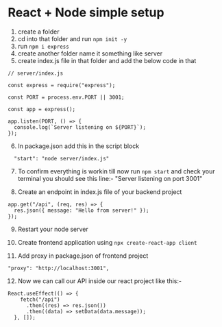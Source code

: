 # React + Node simple setup
1) create a folder
2) cd into that folder and run `npm init -y`
3) run `npm i express`
4) create another folder name it something like server
5) create index.js file in that folder and add the below code in that
```
// server/index.js

const express = require("express");

const PORT = process.env.PORT || 3001;

const app = express();

app.listen(PORT, () => {
  console.log(`Server listening on ${PORT}`);
});
```
6) In package.json add this in the script block
```
  "start": "node server/index.js"
```
7) To confirm everything is workin till now run `npm start` and check your terminal you should see this line:- "Server listening on port 3001"

8) Create an endpoint in index.js file of your backend project
```
app.get("/api", (req, res) => {
  res.json({ message: "Hello from server!" });
});
```

9) Restart your node server

10) Create frontend application using `npx create-react-app client`

11) Add proxy in package.json of frontend project
```
"proxy": "http://localhost:3001",
```

12) Now we can call our API inside our react project like this:-
```
React.useEffect(() => {
    fetch("/api")
      .then((res) => res.json())
      .then((data) => setData(data.message));
  }, []);
```

